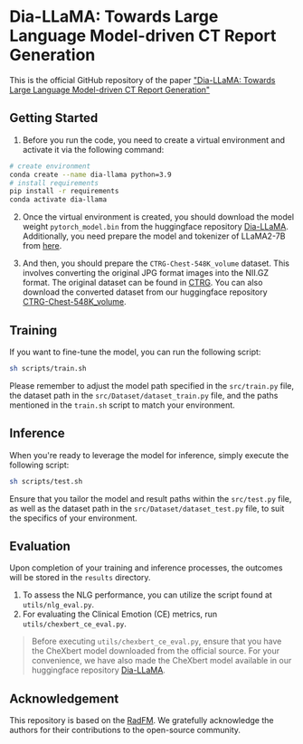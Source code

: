 # Dia-LLaMA: Towards Large Language Model-driven CT Report Generation

This is the official GitHub repository of the paper ["Dia-LLaMA: Towards Large Language Model-driven CT Report Generation"](https://arxiv.org/pdf/2403.16386)

## Getting Started

1. Before you run the code, you need to create a virtual environment and activate it via the following command:

```bash
# create environment
conda create --name dia-llama python=3.9
# install requirements
pip install -r requirements
conda activate dia-llama
```

2. Once the virtual environment is created, you should download the model weight `pytorch_model.bin` from the huggingface repository [Dia-LLaMA](https://huggingface.co/Trusure/Dia-LLaMA/tree/main). Additionally, you need prepare the model and tokenizer of LLaMA2-7B from [here](https://huggingface.co/meta-llama/Llama-2-7b-chat-hf).

3. And then, you should prepare the `CTRG-Chest-548K_volume` dataset. This involves converting the original JPG format images into the NII.GZ format. The original dataset can be found in [CTRG](https://github.com/tangyuhao2016/CTRG). You can also download the converted dataset from our huggingface repository [CTRG-Chest-548K_volume](https://huggingface.co/datasets/Trusure/CTRG-Chest-548K_volume).

## Training

If you want to fine-tune the model, you can run the following script:

```bash
sh scripts/train.sh
```

Please remember to adjust the model path specified in the `src/train.py` file, the dataset path in the `src/Dataset/dataset_train.py` file, and the paths mentioned in the `train.sh` script to match your environment.

## Inference

When you're ready to leverage the model for inference, simply execute the following script:

```bash
sh scripts/test.sh
```

Ensure that you tailor the model and result paths within the `src/test.py` file, as well as the dataset path in the `src/Dataset/dataset_test.py` file, to suit the specifics of your environment.

## Evaluation

Upon completion of your training and inference processes, the outcomes will be stored in the `results` directory. 
1. To assess the NLG performance, you can utilize the script found at `utils/nlg_eval.py`. 
2. For evaluating the Clinical Emotion (CE) metrics, run `utils/chexbert_ce_eval.py`.
    
> Before executing `utils/chexbert_ce_eval.py`, ensure that you have the CheXbert model downloaded from the official source. For your convenience, we have also made the CheXbert model available in our huggingface repository [Dia-LLaMA](https://huggingface.co/Trusure/Dia-LLaMA/tree/main).

## Acknowledgement

This repository is based on the [RadFM](https://github.com/chaoyi-wu/RadFM). We gratefully acknowledge the authors for their contributions to the open-source community.
